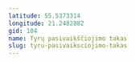 ```yaml
---
latitude: 55.5373314
longitude: 21.2482882
gid: 104
name: Tyrų pasivaikščiojimo takas
slug: tyru-pasivaiksciojimo-takas
---
```


